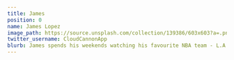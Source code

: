 ```yaml
---
title: James
position: 0
name: James Lopez
image_path: https://source.unsplash.com/collection/139386/603x603?a=.png
twitter_username: CloudCannonApp
blurb: James spends his weekends watching his favourite NBA team - L.A. Clippers.
---
```


